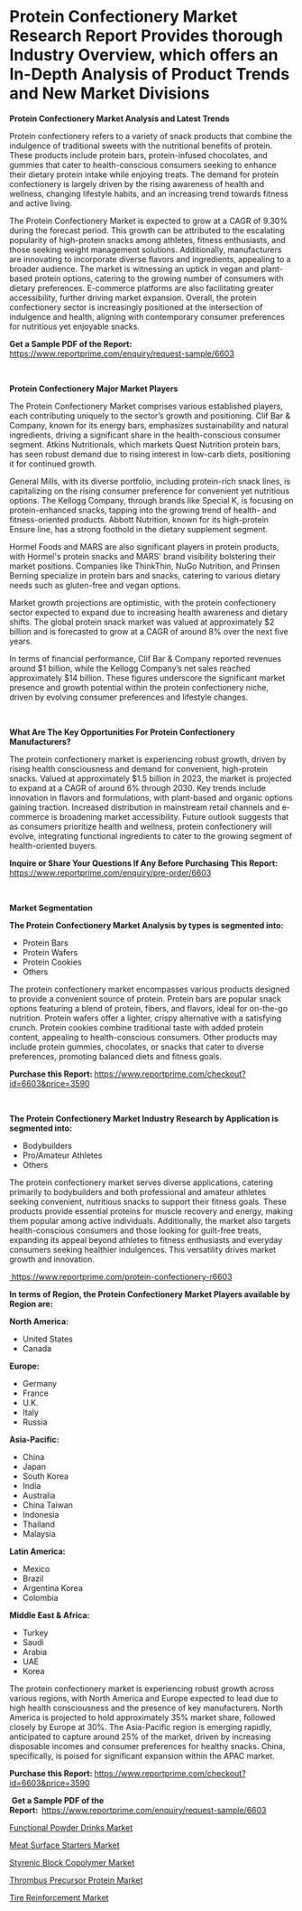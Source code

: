 <p><h1>Protein Confectionery Market Research Report Provides thorough Industry Overview, which offers an In-Depth Analysis of Product Trends and New Market Divisions</h1></p><p><strong>Protein Confectionery Market Analysis and Latest Trends</strong></p>
<p><p>Protein confectionery refers to a variety of snack products that combine the indulgence of traditional sweets with the nutritional benefits of protein. These products include protein bars, protein-infused chocolates, and gummies that cater to health-conscious consumers seeking to enhance their dietary protein intake while enjoying treats. The demand for protein confectionery is largely driven by the rising awareness of health and wellness, changing lifestyle habits, and an increasing trend towards fitness and active living.</p><p>The Protein Confectionery Market is expected to grow at a CAGR of 9.30% during the forecast period. This growth can be attributed to the escalating popularity of high-protein snacks among athletes, fitness enthusiasts, and those seeking weight management solutions. Additionally, manufacturers are innovating to incorporate diverse flavors and ingredients, appealing to a broader audience. The market is witnessing an uptick in vegan and plant-based protein options, catering to the growing number of consumers with dietary preferences. E-commerce platforms are also facilitating greater accessibility, further driving market expansion. Overall, the protein confectionery sector is increasingly positioned at the intersection of indulgence and health, aligning with contemporary consumer preferences for nutritious yet enjoyable snacks.</p></p>
<p><strong>Get a Sample PDF of the Report:&nbsp;</strong> <a href="https://www.reportprime.com/enquiry/request-sample/6603?utm_campaign=118&utm_medium=2&utm_source=Github&utm_content=ia&utm_term=27112024&utm_id=protein-confectionery">https://www.reportprime.com/enquiry/request-sample/6603</a></p>
<p>&nbsp;</p>
<p><strong>Protein Confectionery Major Market Players</strong></p>
<p><p>The Protein Confectionery Market comprises various established players, each contributing uniquely to the sector’s growth and positioning. Clif Bar & Company, known for its energy bars, emphasizes sustainability and natural ingredients, driving a significant share in the health-conscious consumer segment. Atkins Nutritionals, which markets Quest Nutrition protein bars, has seen robust demand due to rising interest in low-carb diets, positioning it for continued growth.</p><p>General Mills, with its diverse portfolio, including protein-rich snack lines, is capitalizing on the rising consumer preference for convenient yet nutritious options. The Kellogg Company, through brands like Special K, is focusing on protein-enhanced snacks, tapping into the growing trend of health- and fitness-oriented products. Abbott Nutrition, known for its high-protein Ensure line, has a strong foothold in the dietary supplement segment.</p><p>Hormel Foods and MARS are also significant players in protein products, with Hormel's protein snacks and MARS' brand visibility bolstering their market positions. Companies like ThinkThin, NuGo Nutrition, and Prinsen Berning specialize in protein bars and snacks, catering to various dietary needs such as gluten-free and vegan options.</p><p>Market growth projections are optimistic, with the protein confectionery sector expected to expand due to increasing health awareness and dietary shifts. The global protein snack market was valued at approximately $2 billion and is forecasted to grow at a CAGR of around 8% over the next five years.</p><p>In terms of financial performance, Clif Bar & Company reported revenues around $1 billion, while the Kellogg Company’s net sales reached approximately $14 billion. These figures underscore the significant market presence and growth potential within the protein confectionery niche, driven by evolving consumer preferences and lifestyle changes.</p></p>
<p>&nbsp;</p>
<p><strong>What Are The Key Opportunities For Protein Confectionery Manufacturers?</strong></p>
<p><p>The protein confectionery market is experiencing robust growth, driven by rising health consciousness and demand for convenient, high-protein snacks. Valued at approximately $1.5 billion in 2023, the market is projected to expand at a CAGR of around 6% through 2030. Key trends include innovation in flavors and formulations, with plant-based and organic options gaining traction. Increased distribution in mainstream retail channels and e-commerce is broadening market accessibility. Future outlook suggests that as consumers prioritize health and wellness, protein confectionery will evolve, integrating functional ingredients to cater to the growing segment of health-oriented buyers.</p></p>
<p><strong>Inquire or Share Your Questions If Any Before Purchasing This Report:</strong> <a href="https://www.reportprime.com/enquiry/pre-order/6603?utm_campaign=118&utm_medium=2&utm_source=Github&utm_content=ia&utm_term=27112024&utm_id=protein-confectionery">https://www.reportprime.com/enquiry/pre-order/6603</a></p>
<p>&nbsp;</p>
<p><strong>Market Segmentation</strong></p>
<p><strong>The Protein Confectionery Market Analysis by types is segmented into:</strong></p>
<p><ul><li>Protein Bars</li><li>Protein Wafers</li><li>Protein Cookies</li><li>Others</li></ul></p>
<p><p>The protein confectionery market encompasses various products designed to provide a convenient source of protein. Protein bars are popular snack options featuring a blend of protein, fibers, and flavors, ideal for on-the-go nutrition. Protein wafers offer a lighter, crispy alternative with a satisfying crunch. Protein cookies combine traditional taste with added protein content, appealing to health-conscious consumers. Other products may include protein gummies, chocolates, or snacks that cater to diverse preferences, promoting balanced diets and fitness goals.</p></p>
<p><strong>Purchase this Report:&nbsp;</strong><a href="https://www.reportprime.com/checkout?id=6603&price=3590&utm_campaign=118&utm_medium=2&utm_source=Github&utm_content=ia&utm_term=27112024&utm_id=protein-confectionery">https://www.reportprime.com/checkout?id=6603&price=3590</a></p>
<p>&nbsp;</p>
<p><strong>The Protein Confectionery Market Industry Research by Application is segmented into:</strong></p>
<p><ul><li>Bodybuilders</li><li>Pro/Amateur Athletes</li><li>Others</li></ul></p>
<p><p>The protein confectionery market serves diverse applications, catering primarily to bodybuilders and both professional and amateur athletes seeking convenient, nutritious snacks to support their fitness goals. These products provide essential proteins for muscle recovery and energy, making them popular among active individuals. Additionally, the market also targets health-conscious consumers and those looking for guilt-free treats, expanding its appeal beyond athletes to fitness enthusiasts and everyday consumers seeking healthier indulgences. This versatility drives market growth and innovation.</p></p>
<p><a href="https://www.reportprime.com/protein-confectionery-r6603?utm_campaign=118&utm_medium=2&utm_source=Github&utm_content=ia&utm_term=27112024&utm_id=protein-confectionery">&nbsp;https://www.reportprime.com/protein-confectionery-r6603</a></p>
<p><strong>In terms of Region, the Protein Confectionery Market Players available by Region are:</strong></p>
<p>
    <p> <strong> North America: </strong>
        <ul>
            <li>United States</li>
            <li>Canada</li>
        </ul>
        </p> 
    <p> <strong> Europe: </strong>
        <ul>
            <li>Germany</li>
            <li>France</li>
            <li>U.K.</li>
            <li>Italy</li>
            <li>Russia</li>
        </ul>
        </p> 
    <p> <strong> Asia-Pacific: </strong>
        <ul>
            <li>China</li>
            <li>Japan</li>
            <li>South Korea</li>
            <li>India</li>
            <li>Australia</li>
            <li>China Taiwan</li>
            <li>Indonesia</li>
            <li>Thailand</li>
            <li>Malaysia</li>
        </ul>
        </p> 
    <p> <strong> Latin America: </strong>
        <ul>
            <li>Mexico</li>
            <li>Brazil</li>
            <li>Argentina Korea</li>
            <li>Colombia</li>
        </ul>
        </p> 
    <p> <strong> Middle East & Africa: </strong>
        <ul>
            <li>Turkey</li>
            <li>Saudi</li>
            <li>Arabia</li>
            <li>UAE</li>
            <li>Korea</li>
        </ul>
    </p>
    </p>
<p><p>The protein confectionery market is experiencing robust growth across various regions, with North America and Europe expected to lead due to high health consciousness and the presence of key manufacturers. North America is projected to hold approximately 35% market share, followed closely by Europe at 30%. The Asia-Pacific region is emerging rapidly, anticipated to capture around 25% of the market, driven by increasing disposable incomes and consumer preferences for healthy snacks. China, specifically, is poised for significant expansion within the APAC market.</p></p>
<p><strong>Purchase this Report: </strong><a href="https://www.reportprime.com/checkout?id=6603&price=3590&utm_campaign=118&utm_medium=2&utm_source=Github&utm_content=ia&utm_term=27112024&utm_id=protein-confectionery">https://www.reportprime.com/checkout?id=6603&price=3590</a></p>
<p>&nbsp;<strong>Get a Sample PDF of the Report:&nbsp;&nbsp;</strong><a href="https://www.reportprime.com/enquiry/request-sample/6603?utm_campaign=118&utm_medium=2&utm_source=Github&utm_content=ia&utm_term=27112024&utm_id=protein-confectionery">https://www.reportprime.com/enquiry/request-sample/6603</a></p>
<p><strong></strong></p>
<p><p><a href="https://github.com/dringals/Market-Research-Report-List-6/blob/main/functional-powder-drinks-market.md?utm_campaign=118&utm_medium=2&utm_source=Github&utm_content=ia&utm_term=27112024&utm_id=protein-confectionery">Functional Powder Drinks Market</a></p><p><a href="https://github.com/tona7vba/Market-Research-Report-List-1/blob/main/meat-surface-starters-market.md?utm_campaign=118&utm_medium=2&utm_source=Github&utm_content=ia&utm_term=27112024&utm_id=protein-confectionery">Meat Surface Starters Market</a></p><p><a href="https://www.linkedin.com/pulse/styrenic-block-copolymer-market-analysisbased-predicted-sek1e?utm_campaign=118&utm_medium=2&utm_source=Github&utm_content=ia&utm_term=27112024&utm_id=protein-confectionery">Styrenic Block Copolymer Market</a></p><p><a href="https://issuu.com/reportprime-2/docs/thrombus-precursor-protein-market-s_fefe140268131e?utm_campaign=118&utm_medium=2&utm_source=Github&utm_content=ia&utm_term=27112024&utm_id=protein-confectionery">Thrombus Precursor Protein Market</a></p><p><a href="https://www.linkedin.com/pulse/insights-tire-reinforcement-market-competitor-evaluation-xsqqe?utm_campaign=118&utm_medium=2&utm_source=Github&utm_content=ia&utm_term=27112024&utm_id=protein-confectionery">Tire Reinforcement Market</a></p></p>
